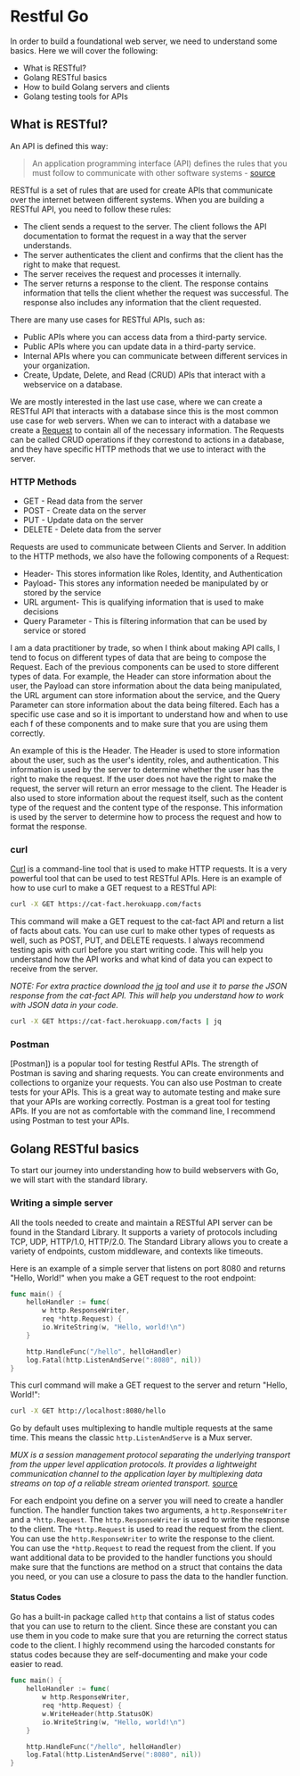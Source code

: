 # Restful Go 

In order to build a foundational web server, we need to understand some basics. Here we will cover the following:

* What is RESTful?
* Golang RESTful basics
* How to build Golang servers and clients
* Golang testing tools for APIs


## What is RESTful?

An API is defined this way:

>An application programming interface (API) defines the rules that you must follow to communicate with other software systems - [source](https://aws.amazon.com/what-is/restful-api/)

RESTful is a set of rules that are used for create APIs that communicate over the internet between different systems.
When you are building a RESTful API, you need to follow these rules:

* The client sends a request to the server. The client follows the API documentation to format the request in a way that the server understands.
* The server authenticates the client and confirms that the client has the right to make that request.
* The server receives the request and processes it internally.
* The server returns a response to the client. The response contains information that tells the client whether the request was successful. The response also includes any information that the client requested.

There are many use cases for RESTful APIs, such as:
* Public APIs where you can access data from a third-party service.
* Public APIs where you can update data in a third-party service.
* Internal APIs where you can communicate between different services in your organization.
* Create, Update, Delete, and Read (CRUD) APIs that interact with a webservice on a database.

We are mostly interested in the last use case, where we can create a RESTful API that interacts with a database since this is the most common use case for web servers. When we can to interact with a database we create a [Request]() to contain all of the necessary information. The Requests can be called CRUD operations if they correstond to actions in a database, and they have specific HTTP methods that we use to interact with the server.

### HTTP Methods
* GET - Read data from the server
* POST - Create data on the server
* PUT - Update data on the server
* DELETE - Delete data from the server

Requests are used to communicate between Clients and Server. In addition to the HTTP methods, we also have the following components of a Request:

* Header- This stores information like Roles, Identity, and Authentication
* Payload- This stores any information needed be manipulated by or stored by the service
* URL argument- This is qualifying information that is used to make decisions
* Query Parameter - This is filtering information that can be used by service or stored

I am a data practitioner by trade, so when I think about making API calls, I tend to focus on different types of data that are being to compose the Request. Each of the previous components can be used to store different types of data. For example, the Header can store information about the user, the Payload can store information about the data being manipulated, the URL argument can store information about the service, and the Query Parameter can store information about the data being filtered. Each has a specific use case and so it is important to understand how and when to use each f of these components and to make sure that you are using them correctly.

An example of this is the Header. The Header is used to store information about the user, such as the user's identity, roles, and authentication. This information is used by the server to determine whether the user has the right to make the request. If the user does not have the right to make the request, the server will return an error message to the client. The Header is also used to store information about the request itself, such as the content type of the request and the content type of the response. This information is used by the server to determine how to process the request and how to format the response. 

### curl

[Curl]() is a command-line tool that is used to make HTTP requests. It is a very powerful tool that can be used to test RESTful APIs. Here is an example of how to use curl to make a GET request to a RESTful API:

```bash
curl -X GET https://cat-fact.herokuapp.com/facts
```     

This command will make a GET request to the cat-fact API and return a list of facts about cats. You can use curl to make other types of requests as well, such as POST, PUT, and DELETE requests. I always recommend testing apis with curl before you start writing code. This will help you understand how the API works and what kind of data you can expect to receive from the server.

_NOTE: For extra practice download the [jq]() tool and use it to parse the JSON response from the cat-fact API. This will help you understand how to work with JSON data in your code._ 

```bash
curl -X GET https://cat-fact.herokuapp.com/facts | jq
```

### Postman

[Postman]) is a popular tool for testing Restful APIs. The strength of Postman is saving and sharing requests. You can create environments and collections to organize your requests. You can also use Postman to create tests for your APIs. This is a great way to automate testing and make sure that your APIs are working correctly. Postman is a great tool for testing APIs. If you are not as comfortable with the command line, I recommend using Postman to test your APIs.


## Golang RESTful basics

To start our journey into understanding how to build webservers with Go, we will start with the standard library.

### Writing a simple server

All the tools needed to create and maintain a RESTful API server can be found in the Standard Library. It supports a variety of protocols including TCP, UDP, HTTP/1.0, HTTP/2.0. The Standard Library allows you to create a variety of endpoints, custom middleware, and contexts like timeouts. 

Here is an example of a simple server that listens on port 8080 and returns "Hello, World!" when you make a GET request to the root endpoint:

```go
func main() {
	helloHandler := func(
		w http.ResponseWriter,
		req *http.Request) {
		io.WriteString(w, "Hello, world!\n")
	}

	http.HandleFunc("/hello", helloHandler)
	log.Fatal(http.ListenAndServe(":8080", nil))
}

```

This curl command will make a GET request to the server and return "Hello, World!":

```bash
curl -X GET http://localhost:8080/hello
```

Go by default uses multiplexing to handle multiple requests at the same time. This means the classic `http.ListenAndServe` is a Mux server.

_MUX is a session management protocol separating the underlying transport from the upper level application protocols. It provides a lightweight communication channel to the application layer by multiplexing data streams on top of a reliable stream oriented transport._  [source](https://www.w3.org/Protocols/MUX/)

For each endpoint you define on a server you will need to create a handler function. The handler function takes two arguments, a `http.ResponseWriter` and a `*http.Request`. The `http.ResponseWriter` is used to write the response to the client. The `*http.Request` is used to read the request from the client. You can use the `http.ResponseWriter` to write the response to the client. You can use the `*http.Request` to read the request from the client. If you want additional data to be provided to the handler functions you should make sure that the functions are method on a struct that contains the data you need, or you can use a closure to pass the data to the handler function.

#### Status Codes

Go has a built-in package called `http` that contains a list of status codes that you can use to return to the client. Since these are constant you can use them in you code to make sure that you are returning the correct status code to the client. I highly recommend using the harcoded constants for status codes because they are self-documenting and make your code easier to read.

```go
func main() {
    helloHandler := func(
        w http.ResponseWriter,
        req *http.Request) {
        w.WriteHeader(http.StatusOK)
        io.WriteString(w, "Hello, world!\n")
    }

    http.HandleFunc("/hello", helloHandler)
    log.Fatal(http.ListenAndServe(":8080", nil))
}
```


